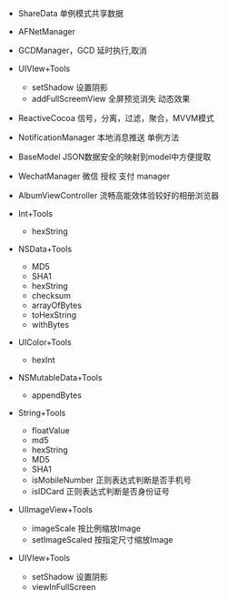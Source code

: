 * ShareData 单例模式共享数据
* AFNetManager
* GCDManager，GCD 延时执行,取消  
* UIVIew+Tools
  * setShadow 设置阴影
  * addFullScreemView 全屏预览消失 动态效果

* ReactiveCocoa 信号，分离，过滤，聚合，MVVM模式
* NotificationManager 本地消息推送 单例方法

* BaseModel JSON数据安全的映射到model中方便提取
* WechatManager 微信 授权 支付 manager
* AlbumViewController  流畅高能效体验较好的相册浏览器


* Int+Tools
  * hexString

* NSData+Tools
  * MD5
  * SHA1
  * hexString
  * checksum
  * arrayOfBytes
  * toHexString
  * withBytes

* UIColor+Tools
  * hexInt

* NSMutableData+Tools
  * appendBytes

* String+Tools
  * floatValue
  * md5
  * hexString
  * MD5
  * SHA1
  * isMobileNumber 正则表达式判断是否手机号
  * isIDCard 正则表达式判断是否身份证号

* UIImageView+Tools
  * imageScale  按比例缩放Image
  * setImageScaled 按指定尺寸缩放Image

* UIVIew+Tools
  * setShadow 设置阴影
  * viewInFullScreen